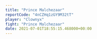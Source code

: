 ```yaml
---
title: "Prince Malchezaar"
reportCode: "4nCZHq1zGY9M32tT"
player: "Clownyx"
fight: "Prince Malchezaar"
date: 2021-07-01T18:55:15.468000+00:00
---
```

